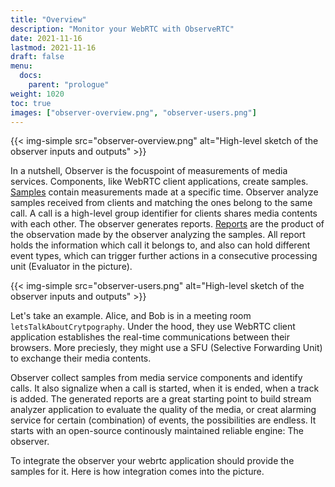 ```yaml
---
title: "Overview"
description: "Monitor your WebRTC with ObserveRTC"
date: 2021-11-16
lastmod: 2021-11-16
draft: false
menu:
  docs:
    parent: "prologue"
weight: 1020
toc: true
images: ["observer-overview.png", "observer-users.png"]
---
```


{{< img-simple src="observer-overview.png" alt="High-level sketch of the observer inputs and outputs" >}}

In a nutshell, Observer is the focuspoint of measurements of media services. Components, like WebRTC client applications, create samples. [Samples]() contain measurements made at a specific time. Observer analyze samples received from clients and matching the ones belong to the same call. A call is a high-level group identifier for clients shares media contents with each other. The observer generates reports. [Reports]() are the product of the observation made by the observer analyzing the samples. All report holds the information which call it belongs to, and also can hold different event types, which can trigger further actions in a consecutive processing unit (Evaluator in the picture).

{{< img-simple src="observer-users.png" alt="High-level sketch of the observer inputs and outputs" >}}

Let's take an example. Alice, and Bob is in a meeting room `letsTalkAboutCrytpography`. Under the hood, they use WebRTC client application 
establishes the real-time communications between their browsers. More preciesly, they might use a SFU (Selective Forwarding Unit) to exchange their media contents.

Observer collect samples from media service components and identify calls. It also signalize when a call is started, when it is ended, when a track is added. The generated reports are a great starting point to build stream analyzer application to evaluate the quality of the media, or creat alarming service for certain (combination) of events, the possibilities are endless. It starts with an open-source continously maintained reliable engine: The observer.

To integrate the observer your webrtc application should provide the samples for it. Here is how integration comes into the picture. 
